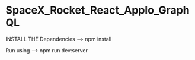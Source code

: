 # SpaceX_Rocket_React_Applo_GraphQL

INSTALL THE Dependencies
--> npm install

Run using 
--> npm run dev:server
